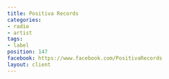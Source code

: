 ```yaml
---
title: Positiva Records
categories:
- radio
- artist
tags:
- label
position: 147
facebook: https://www.facebook.com/PositivaRecords
layout: client
---
```


